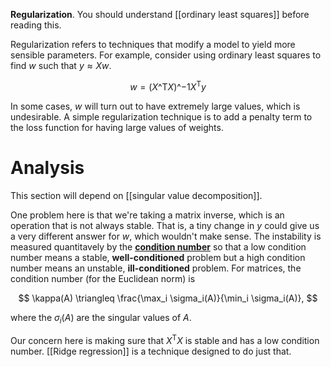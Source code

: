 **Regularization**. You should understand [[ordinary least squares]] before reading this.

Regularization refers to techniques that modify a model to yield more sensible parameters. For example, consider using ordinary least squares to find $w$ such that $y \approx Xw$.

$$
w = (X\^\mathsf{T}X)\^{-1}X^\mathsf{T}y
$$

In some cases, $w$ will turn out to have extremely large values, which is undesirable. A simple regularization technique is to add a penalty term to the loss function for having large values of weights.

# Analysis

This section will depend on [[singular value decomposition]].

One problem here is that we're taking a matrix inverse, which is an operation that is not always stable. That is, a tiny change in $y$ could give us a very different answer for $w$, which wouldn't make sense. The instability is measured quantitavely by the **[condition number](https://en.wikipedia.org/wiki/Condition_number)** so that a low condition number means a stable, **well-conditioned** problem but a high condition number means an unstable, **ill-conditioned** problem. For matrices, the condition number (for the Euclidean norm) is

$$
\kappa(A) \triangleq \frac{\max_i \sigma_i(A)}{\min_i \sigma_i(A)},
$$

where the $\sigma_i(A)$ are the singular values of $A$.

Our concern here is making sure that $X^\mathsf{T}X$ is stable and has a low condition number. [[Ridge regression]] is a technique designed to do just that.